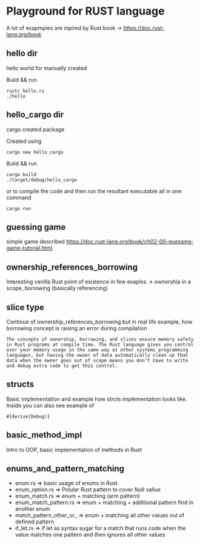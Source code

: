 # Playground for RUST language
A lot of exapmples are inpired by Rust book -> https://doc.rust-lang.org/book

## hello dir
hello world for manually created

Build && run
```
rustc hello.rs
./hello
```

## hello_cargo dir
cargo created package


Created using
```
cargo new hello_cargo
```

Build && run
```
cargo build
./target/debug/hello_cargo
```
or to compile the code and then run the resultant executable all in one command
```
cargo run
```

## guessing game
simple game described https://doc.rust-lang.org/book/ch02-00-guessing-game-tutorial.html

## ownership_references_borrowing
Interesting vanilla Rust point of existence in few exaples -> ownership in a scope, borrowing (basically referencing)

## slice type
Continue of ownership_references_borrowing but in real life example, how borrowing concept is raising an error during compilation

```
The concepts of ownership, borrowing, and slices ensure memory safety in Rust programs at compile time. The Rust language gives you control over your memory usage in the same way as other systems programming languages, but having the owner of data automatically clean up that data when the owner goes out of scope means you don’t have to write and debug extra code to get this control.
```

## structs
Basic implementation and example how strcts implementation looks like.
Inside you can also see example of
```
#[derive(Debug)]
```

## basic_method_impl
Intro to OOP, basic implementation of methods in Rust

## enums_and_pattern_matching
- enum.rs => basic usage of enums in Rust
- enum_option.rs => Polular Rust pattern to cover Null vallue
- enum_match.rs => enum + matching (arm pattern)
- enum_match_pattern.rs => enum + matching + additional pattern find in another enum
- match_pattern_other_or_ => enum + matching all other values out of defined pattern
- if_let.rs => if let as syntax sugar for a match that runs code when the value matches one pattern and then ignores all other values
